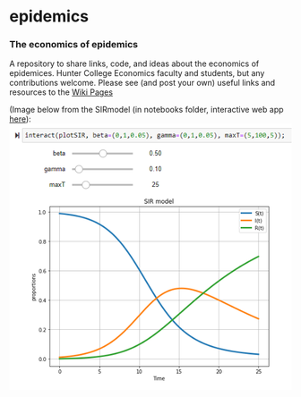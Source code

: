 # epidemics
### The economics of epidemics
A repository to share links, code, and ideas about the economics of epidemices.  Hunter College Economics faculty and students, but any contributions welcome. Please see (and post your own) useful links and resources to the [Wiki Pages](https://github.com/hunterecon2/epidemics/wiki)

(Image below from the SIRmodel (in notebooks folder, interactive web app [here](https://ricardian.herokuapp.com/voila/render/epidemic/SIRmodel.ipynb)):
![](https://github.com/hunterecon2/epidemics/blob/master/notebooks/media/screenshot.png)
